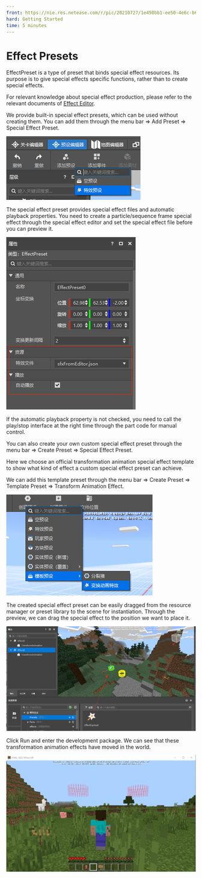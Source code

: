 ```yaml
--- 
front: https://nie.res.netease.com/r/pic/20210727/1e450bb1-ee50-4e6c-b614-7fbd6a00b4e7.png 
hard: Getting Started 
time: 5 minutes 
--- 
```

# Effect Presets 

EffectPreset is a type of preset that binds special effect resources. Its purpose is to give special effects specific functions, rather than to create special effects. 

For relevant knowledge about special effect production, please refer to the relevant documents of [Effect Editor](../../../16-艺术/9-特效/0-基本介绍.md). 

We provide built-in special effect presets, which can be used without creating them. You can add them through the menu bar => Add Preset => Special Effect Preset. 

![image-20210713180249148](./images/image-20210713180249148.png) 

The special effect preset provides special effect files and automatic playback properties. You need to create a particle/sequence frame special effect through the special effect editor and set the special effect file before you can preview it. 

![image-20210705150419306](./images/image-20210705150419306.png) 

If the automatic playback property is not checked, you need to call the play/stop interface at the right time through the part code for manual control. 

You can also create your own custom special effect preset through the menu bar => Create Preset => Special Effect Preset. 

Here we choose an official transformation animation special effect template to show what kind of effect a custom special effect preset can achieve. 

We can add this template preset through the menu bar => Create Preset => Template Preset => Transform Animation Effect. 

![image-20210708160109528](./images/image-20210708160109528.png) 

The created special effect preset can be easily dragged from the resource manager or preset library to the scene for instantiation. Through the preview, we can drag the special effect to the position we want to place it. 

![image-20210708160408781](./images/image-20210708160408781.png) 

Click Run and enter the development package. We can see that these transformation animation effects have moved in the world. 

![effect](./images/effect.gif) 
